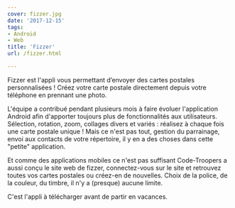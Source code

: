 ```yaml
---
cover: fizzer.jpg
date: '2017-12-15'
tags:
- Android
- Web
title: 'Fizzer'
url: /fizzer.html

---
```


Fizzer est l'appli vous permettant d’envoyer des cartes postales personnalisées ! Créez votre carte postale directement depuis votre téléphone en prennant une photo.
<!--more-->

L'équipe a contribué pendant plusieurs mois à faire évoluer l'application Android afin d'apporter toujours plus de fonctionnalités aux utilisateurs.
Sélection, rotation, zoom, collages divers et variés : réalisez à chaque fois une carte postale unique ! 
Mais ce n'est pas tout, gestion du parrainage, envoi aux contacts de votre répertoire, il y en a des choses dans cette "petite" application.

Et comme des applications mobiles ce n'est pas suffisant Code-Troopers a aussi conçu le site web de fizzer, connectez-vous sur le site et retrouvez toutes vos cartes postales ou créez-en de nouvelles. Choix de la police, de la couleur, du timbre, il n'y a (presque) aucune limite.

C'est l'appli à télécharger avant de partir en vacances.

